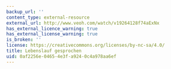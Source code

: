 ```yaml
---
backup_url: ''
content_type: external-resource
external_url: http://www.veoh.com/watch/v19264128f74aExNx
has_external_licence_warning: true
has_external_license_warning: true
is_broken: ''
license: https://creativecommons.org/licenses/by-nc-sa/4.0/
title: Lebenslauf gesprochen
uid: 0af2256e-0465-4e3f-a924-0c4a978aa6ef
---
```

